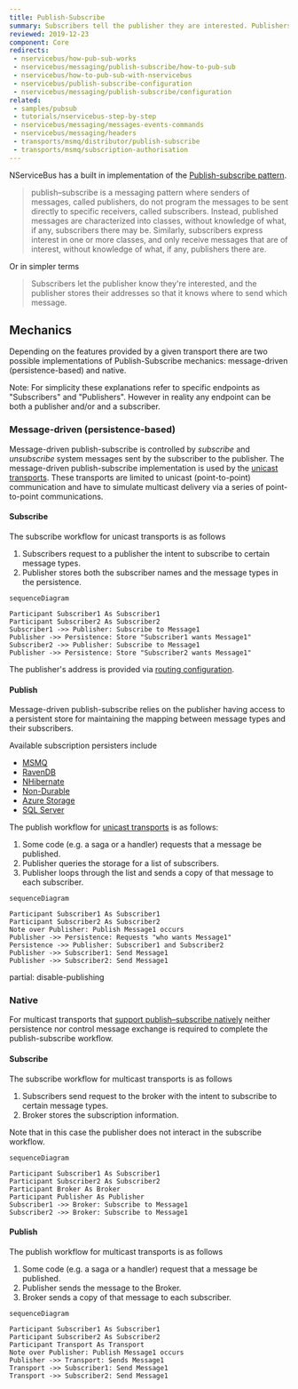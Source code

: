 ```yaml
---
title: Publish-Subscribe
summary: Subscribers tell the publisher they are interested. Publishers store addresses for sending messages.
reviewed: 2019-12-23
component: Core
redirects:
 - nservicebus/how-pub-sub-works
 - nservicebus/messaging/publish-subscribe/how-to-pub-sub
 - nservicebus/how-to-pub-sub-with-nservicebus
 - nservicebus/publish-subscribe-configuration
 - nservicebus/messaging/publish-subscribe/configuration
related:
 - samples/pubsub
 - tutorials/nservicebus-step-by-step
 - nservicebus/messaging/messages-events-commands
 - nservicebus/messaging/headers
 - transports/msmq/distributor/publish-subscribe
 - transports/msmq/subscription-authorisation
---
```


NServiceBus has a built in implementation of the [Publish-subscribe pattern](https://en.wikipedia.org/wiki/Publish%E2%80%93subscribe_pattern).

> publish–subscribe is a messaging pattern where senders of messages, called publishers, do not program the messages to be sent directly to specific receivers, called subscribers. Instead, published messages are characterized into classes, without knowledge of what, if any, subscribers there may be. Similarly, subscribers express interest in one or more classes, and only receive messages that are of interest, without knowledge of what, if any, publishers there are.

Or in simpler terms

> Subscribers let the publisher know they're interested, and the publisher stores their addresses so that it knows where to send which message.


## Mechanics

Depending on the features provided by a given transport there are two possible implementations of Publish-Subscribe mechanics: message-driven (persistence-based) and native.

Note: For simplicity these explanations refer to specific endpoints as "Subscribers" and "Publishers". However in reality any endpoint can be both a publisher and/or and a subscriber.


### Message-driven (persistence-based)

Message-driven publish-subscribe is controlled by *subscribe* and *unsubscribe* system messages sent by the subscriber to the publisher. The message-driven publish-subscribe implementation is used by the [unicast transports](/transports/types.md#unicast-only-transports). These transports are limited to unicast (point-to-point) communication and have to simulate multicast delivery via a series of point-to-point communications.


#### Subscribe

The subscribe workflow for unicast transports is as follows

 1. Subscribers request to a publisher the intent to subscribe to certain message types.
 1. Publisher stores both the subscriber names and the message types in the persistence.

```mermaid
sequenceDiagram

Participant Subscriber1 As Subscriber1
Participant Subscriber2 As Subscriber2
Subscriber1 ->> Publisher: Subscribe to Message1
Publisher ->> Persistence: Store "Subscriber1 wants Message1"
Subscriber2 ->> Publisher: Subscribe to Message1
Publisher ->> Persistence: Store "Subscriber2 wants Message1"
```


The publisher's address is provided via [routing configuration](/nservicebus/messaging/routing.md).


#### Publish

Message-driven publish-subscribe relies on the publisher having access to a persistent store for maintaining the mapping between message types and their subscribers.

Available subscription persisters include

 * [MSMQ](/persistence/msmq)
 * [RavenDB](/persistence/ravendb)
 * [NHibernate](/persistence/nhibernate)
 * [Non-Durable](/persistence/non-durable)
 * [Azure Storage](/persistence/azure-storage)
 * [SQL Server](/persistence/sql)

The publish workflow for [unicast transports](/transports/types.md#unicast-only-transports) is as follows:

 1. Some code (e.g. a saga or a handler) requests that a message be published.
 1. Publisher queries the storage for a list of subscribers.
 1. Publisher loops through the list and sends a copy of that message to each subscriber.

```mermaid
sequenceDiagram

Participant Subscriber1 As Subscriber1
Participant Subscriber2 As Subscriber2
Note over Publisher: Publish Message1 occurs
Publisher ->> Persistence: Requests "who wants Message1"
Persistence ->> Publisher: Subscriber1 and Subscriber2
Publisher ->> Subscriber1: Send Message1
Publisher ->> Subscriber2: Send Message1
```

partial: disable-publishing


### Native

For multicast transports that [support publish–subscribe natively](/transports/types.md#multicast-enabled-transports) neither persistence nor control message exchange is required to complete the publish-subscribe workflow. 


#### Subscribe

The subscribe workflow for multicast transports is as follows

 1. Subscribers send request to the broker with the intent to subscribe to certain message types.
 1. Broker stores the subscription information.

Note that in this case the publisher does not interact in the subscribe workflow.

```mermaid
sequenceDiagram

Participant Subscriber1 As Subscriber1
Participant Subscriber2 As Subscriber2
Participant Broker As Broker
Participant Publisher As Publisher
Subscriber1 ->> Broker: Subscribe to Message1
Subscriber2 ->> Broker: Subscribe to Message1
```


#### Publish

The publish workflow for multicast transports is as follows

 1. Some code (e.g. a saga or a handler) request that a message be published.
 1. Publisher sends the message to the Broker.
 1. Broker sends a copy of that message to each subscriber.

```mermaid
sequenceDiagram

Participant Subscriber1 As Subscriber1
Participant Subscriber2 As Subscriber2
Participant Transport As Transport
Note over Publisher: Publish Message1 occurs
Publisher ->> Transport: Sends Message1
Transport ->> Subscriber1: Send Message1
Transport ->> Subscriber2: Send Message1
```
